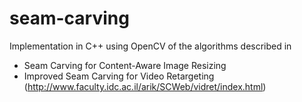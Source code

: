 # seam-carving

Implementation in C++ using OpenCV of the algorithms described in

* Seam Carving for Content-Aware Image Resizing
* Improved Seam Carving for Video Retargeting (http://www.faculty.idc.ac.il/arik/SCWeb/vidret/index.html)
